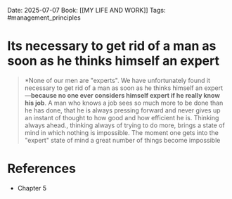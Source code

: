 Date: 2025-07-07
Book: [[MY LIFE AND WORK]]
Tags: #management_principles 
# Its necessary to get rid of a man as soon as he thinks himself an expert

>*None of our men are "experts". We have unfortunately found it necessary to get rid of a man as soon as he thinks himself an expert—**because no one ever considers himself expert if he really know his job**. A man who knows a job sees so much more to be done than he has done, that he is always pressing forward and never gives up an instant of thought to how good and how efficient he is. Thinking always ahead., thinking always of trying to do more, brings a state of mind in which nothing is impossible. The moment one gets into the "expert" state of mind a great number of things become impossible

# References
- Chapter 5